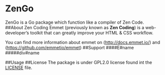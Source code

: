 ZenGo
=====
ZenGo is a Go package which function like a compiler of Zen Code.
##About Zen Coding
Emmet (previously known as **Zen Coding**) is a web-developer’s toolkit that can greatly improve your HTML & CSS workflow.

You can find more information about emmet on (http://docs.emmet.io/) and (https://github.com/emmetio/emmet)
##Support
####E#name
#####div#name
	<div id="name"></div>
##Usage
##License
The package is under GPL2.0 license found int the [LICENSE](https://github.com/sakeven/ZenGo/blob/master/LICENSE) file.